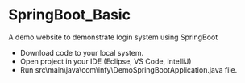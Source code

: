 # SpringBoot_Basic
A demo website to demonstrate login system using SpringBoot
- Download code to your local system.
- Open project in your IDE (Eclipse, VS Code, IntelliJ)
- Run src\main\java\com\infy\DemoSpringBootApplication.java file.
